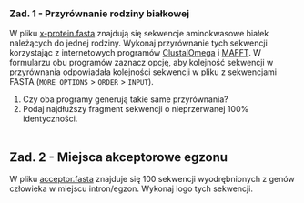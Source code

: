 ### Zad. 1 - Przyrównanie rodziny białkowej
W pliku [x-protein.fasta](./data/x-protein.fasta) znajdują się sekwencje aminokwasowe białek należących do jednej rodziny. Wykonaj przyrównanie tych sekwencji korzystając z internetowych programów [ClustalOmega](https://www.ebi.ac.uk/Tools/msa/clustalo/) i [MAFFT](https://www.ebi.ac.uk/Tools/msa/mafft/). W formularzu obu programów zaznacz opcję, aby kolejność sekwencji w przyrównania odpowiadała kolejności sekwencji w pliku z sekwencjami FASTA (`MORE OPTIONS` > `ORDER` > `INPUT`).

1. Czy oba programy generują takie same przyrównania?
2. Podaj najdłuższy fragment sekwencji o nieprzerwanej 100% identyczności.
<br/><br/>

## Zad. 2 - Miejsca akceptorowe egzonu
W pliku [acceptor.fasta](./data/acceptor.fasta) znajduje się 100 sekwencji wyodrębnionych z genów człowieka w miejscu intron/egzon. Wykonaj logo tych sekwencji.


